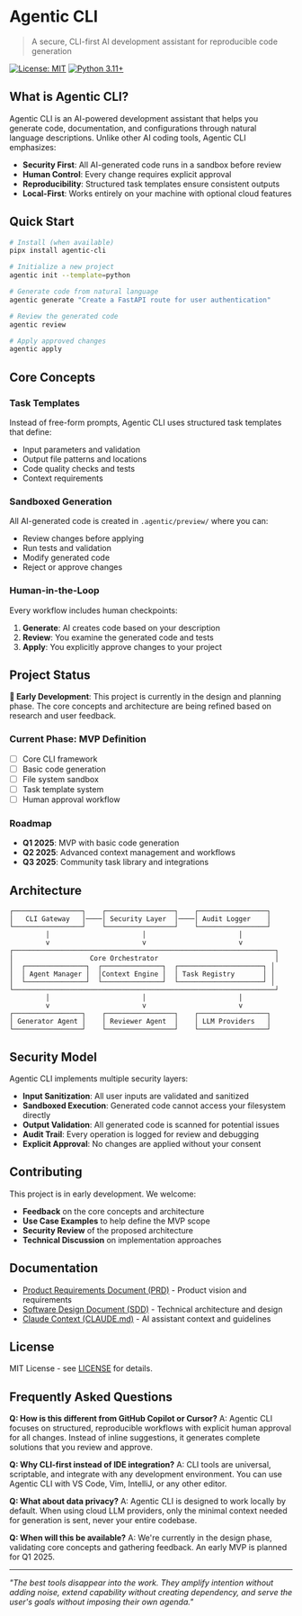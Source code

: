 # Agentic CLI

> A secure, CLI-first AI development assistant for reproducible code generation

[![License: MIT](https://img.shields.io/badge/License-MIT-yellow.svg)](https://opensource.org/licenses/MIT)
[![Python 3.11+](https://img.shields.io/badge/python-3.11+-blue.svg)](https://www.python.org/downloads/)

## What is Agentic CLI?

Agentic CLI is an AI-powered development assistant that helps you generate code, documentation, and configurations through natural language descriptions. Unlike other AI coding tools, Agentic CLI emphasizes:

- **Security First**: All AI-generated code runs in a sandbox before review
- **Human Control**: Every change requires explicit approval
- **Reproducibility**: Structured task templates ensure consistent outputs
- **Local-First**: Works entirely on your machine with optional cloud features

## Quick Start

```bash
# Install (when available)
pipx install agentic-cli

# Initialize a new project
agentic init --template=python

# Generate code from natural language
agentic generate "Create a FastAPI route for user authentication"

# Review the generated code
agentic review

# Apply approved changes
agentic apply
```

## Core Concepts

### Task Templates
Instead of free-form prompts, Agentic CLI uses structured task templates that define:
- Input parameters and validation
- Output file patterns and locations  
- Code quality checks and tests
- Context requirements

### Sandboxed Generation
All AI-generated code is created in `.agentic/preview/` where you can:
- Review changes before applying
- Run tests and validation
- Modify generated code
- Reject or approve changes

### Human-in-the-Loop
Every workflow includes human checkpoints:
1. **Generate**: AI creates code based on your description
2. **Review**: You examine the generated code and tests
3. **Apply**: You explicitly approve changes to your project

## Project Status

**🚧 Early Development**: This project is currently in the design and planning phase. The core concepts and architecture are being refined based on research and user feedback.

### Current Phase: MVP Definition
- [ ] Core CLI framework
- [ ] Basic code generation
- [ ] File system sandbox
- [ ] Task template system
- [ ] Human approval workflow

### Roadmap
- **Q1 2025**: MVP with basic code generation
- **Q2 2025**: Advanced context management and workflows
- **Q3 2025**: Community task library and integrations

## Architecture

```
┌─────────────────┐    ┌─────────────────┐    ┌─────────────────┐
│   CLI Gateway   │────│ Security Layer  │────│ Audit Logger    │
└─────────────────┘    └─────────────────┘    └─────────────────┘
         │                       │                       │
         v                       v                       v
┌─────────────────────────────────────────────────────────────────┐
│                   Core Orchestrator                             │
│  ┌───────────────┐  ┌───────────────┐  ┌─────────────────────┐ │
│  │ Agent Manager │  │Context Engine │  │ Task Registry       │ │
│  └───────────────┘  └───────────────┘  └─────────────────────┘ │
└─────────────────────────────────────────────────────────────────┘
         │                       │                       │
         v                       v                       v
┌─────────────────┐    ┌─────────────────┐    ┌─────────────────┐
│ Generator Agent │    │ Reviewer Agent  │    │ LLM Providers   │
└─────────────────┘    └─────────────────┘    └─────────────────┘
```

## Security Model

Agentic CLI implements multiple security layers:

- **Input Sanitization**: All user inputs are validated and sanitized
- **Sandboxed Execution**: Generated code cannot access your filesystem directly
- **Output Validation**: All generated code is scanned for potential issues
- **Audit Trail**: Every operation is logged for review and debugging
- **Explicit Approval**: No changes are applied without your consent

## Contributing

This project is in early development. We welcome:

- **Feedback** on the core concepts and architecture
- **Use Case Examples** to help define the MVP scope
- **Security Review** of the proposed architecture
- **Technical Discussion** on implementation approaches

## Documentation

- [Product Requirements Document (PRD)](PRD.md) - Product vision and requirements
- [Software Design Document (SDD)](SDD.md) - Technical architecture and design
- [Claude Context (CLAUDE.md)](CLAUDE.md) - AI assistant context and guidelines

## License

MIT License - see [LICENSE](LICENSE) for details.

## Frequently Asked Questions

**Q: How is this different from GitHub Copilot or Cursor?**
A: Agentic CLI focuses on structured, reproducible workflows with explicit human approval for all changes. Instead of inline suggestions, it generates complete solutions that you review and approve.

**Q: Why CLI-first instead of IDE integration?**
A: CLI tools are universal, scriptable, and integrate with any development environment. You can use Agentic CLI with VS Code, Vim, IntelliJ, or any other editor.

**Q: What about data privacy?**
A: Agentic CLI is designed to work locally by default. When using cloud LLM providers, only the minimal context needed for generation is sent, never your entire codebase.

**Q: When will this be available?**
A: We're currently in the design phase, validating core concepts and gathering feedback. An early MVP is planned for Q1 2025.

---

*"The best tools disappear into the work. They amplify intention without adding noise, extend capability without creating dependency, and serve the user's goals without imposing their own agenda."*